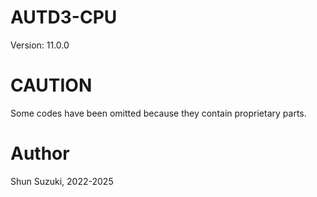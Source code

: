 # AUTD3-CPU

Version: 11.0.0

# CAUTION

Some codes have been omitted because they contain proprietary parts.

# Author

Shun Suzuki, 2022-2025
